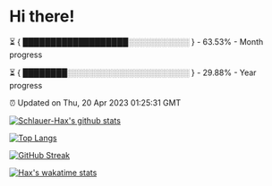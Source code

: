 # Hi there!

⏳ { ███████████████████░░░░░░░░░░░ } - 63.53% - Month progress

⏳ { ████████░░░░░░░░░░░░░░░░░░░░░░ } - 29.88% - Year progress

⏰ Updated on Thu, 20 Apr 2023 01:25:31 GMT


[![Schlauer-Hax's github stats](https://github-readme-stats.vercel.app/api?username=Schlauer-Hax&show_icons=true&theme=dark&count_private=true)](https://github.com/Schlauer-Hax)


[![Top Langs](https://github-readme-stats.vercel.app/api/top-langs/?username=Schlauer-Hax&layout=compact&theme=dark)](https://github.com/Schlauer-Hax?tab=repositories)

[![GitHub Streak](https://streak-stats.demolab.com?user=Schlauer-Hax&theme=dark)](https://git.io/streak-stats)

[![Hax's wakatime stats](https://github-readme-stats.vercel.app/api/wakatime?username=Hax&theme=dark)](https://wakatime.com/@Hax)

